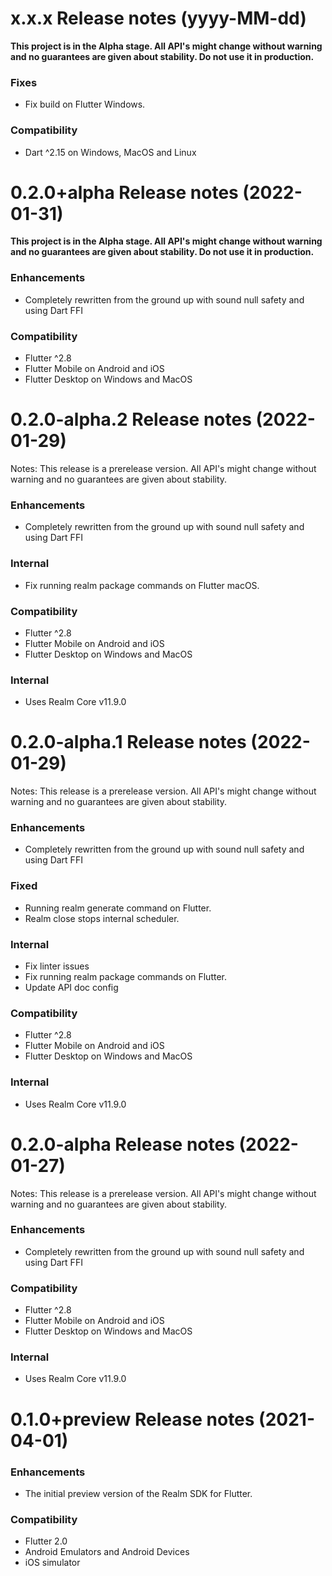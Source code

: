 x.x.x Release notes (yyyy-MM-dd)
==============================================================

**This project is in the Alpha stage. All API's might change without warning and no guarantees are given about stability. Do not use it in production.**

### Fixes
* Fix build on Flutter Windows.

### Compatibility
* Dart ^2.15 on Windows, MacOS and Linux

0.2.0+alpha Release notes (2022-01-31)
=============================================================

**This project is in the Alpha stage. All API's might change without warning and no guarantees are given about stability. Do not use it in production.**

### Enhancements
* Completely rewritten from the ground up with sound null safety and using Dart FFI

### Compatibility
* Flutter ^2.8 
* Flutter Mobile on Android and iOS
* Flutter Desktop on Windows and MacOS

0.2.0-alpha.2 Release notes (2022-01-29)
=============================================================

Notes: This release is a prerelease version. All API's might change without warning and no guarantees are given about stability. 

### Enhancements 
* Completely rewritten from the ground up with sound null safety and using Dart FFI

### Internal
* Fix running realm package commands on Flutter macOS.

### Compatibility
* Flutter ^2.8 
* Flutter Mobile on Android and iOS
* Flutter Desktop on Windows and MacOS

### Internal
* Uses Realm Core v11.9.0

0.2.0-alpha.1 Release notes (2022-01-29)
=============================================================

Notes: This release is a prerelease version. All API's might change without warning and no guarantees are given about stability. 

### Enhancements 
* Completely rewritten from the ground up with sound null safety and using Dart FFI

### Fixed
* Running realm generate command on Flutter.
* Realm close stops internal scheduler.

### Internal
* Fix linter issues
* Fix running realm package commands on Flutter.
* Update API doc config

### Compatibility
* Flutter ^2.8 
* Flutter Mobile on Android and iOS
* Flutter Desktop on Windows and MacOS

### Internal
* Uses Realm Core v11.9.0

0.2.0-alpha Release notes (2022-01-27)
=============================================================

Notes: This release is a prerelease version. All API's might change without warning and no guarantees are given about stability. 

### Enhancements 
* Completely rewritten from the ground up with sound null safety and using Dart FFI

### Compatibility
* Flutter ^2.8 
* Flutter Mobile on Android and iOS
* Flutter Desktop on Windows and MacOS

### Internal
* Uses Realm Core v11.9.0

0.1.0+preview Release notes (2021-04-01)
=============================================================
### Enhancements
* The initial preview version of the Realm SDK for Flutter.

### Compatibility
* Flutter 2.0
* Android Emulators and Android Devices
* iOS simulator